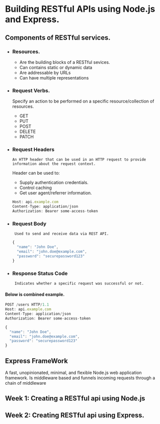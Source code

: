 # Building RESTful APIs using Node.js and Express.

## Components of RESTful services.

- ### Resources.
  -  Are the building blocks of a RESTful sevices.
  -  Can contains static or dynamic data
  -  Are addressable by URLs
  -  Can have multiple representations
  
- ### Request Verbs.
     Specify an action to be performed on a specific resource/collection of resources.
  
  - GET
  - PUT
  - POST
  - DELETE
  - PATCH

- ### Request Headers
      An HTTP header that can be used in an HTTP request to provide information about the request context.
  
  Header can be used to:

  - Supply authentication credentials.
  - Control caching
  - Get user agent/referrer information.
  
  ```js
  Host: api.example.com
  Content-Type: application/json
  Authorization: Bearer some-access-token 
  ```

- ### Request Body
       Used to send and receive data via REST API.
    
    ```js
    {
      "name": "John Doe",
      "email": "john.doe@example.com",
      "password": "securepassword123"
    }
  ```

- ### Response Status Code
       Indicates whether a specific request was successful or not.


#### Below is combined example.

  ```js
  POST /users HTTP/1.1
  Host: api.example.com
  Content-Type: application/json
  Authorization: Bearer some-access-token

  {
    "name": "John Doe",
    "email": "john.doe@example.com",
    "password": "securepassword123"
  }


   ```

  ## Express FrameWork

  A fast, unopinionated, minimal, and flexible Node.js web application framework.
  Is middleware based and funnels incoming requests through a chain of middleware

  ## Week 1: Creating a RESTful api using Node.js
  
  ## Week 2: Creating RESTful api using Express.
